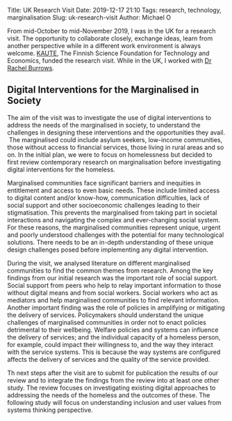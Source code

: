 Title: UK Research Visit
Date: 2019-12-17 21:10
Tags: research, technology, marginalisation
Slug: uk-research-visit
Author: Michael O

From mid-October to mid-November 2019, I was in the UK for a research visit. The opportunity to collaborate closely, exchange ideas, learn from another perspective while in a different work environment is always welcome. [KAUTE](https://kaute.fi), The Finnish Science Foundation for Technology and Economics, funded the research visit. While in the UK, I worked with [Dr Rachel Burrows](https://www.rachelburrows.net).

## Digital Interventions for the Marginalised in Society
 The aim of the visit was to investigate the use of digital interventions to address the needs of the marginalised in society, to understand the challenges in designing these interventions and the opportunities they avail.  The marginalised could include asylum seekers, low-income communities, those without access to financial services, those living in rural areas and so on. In the initial plan, we were to focus on homelessness but decided to first review contemporary research on marginalisation before investigating digital interventions for the homeless. 

Marginalised communities face significant barriers and inequities in entitlement and access to even basic needs. These include limited access to digital content and/or know-how, communication difficulties, lack of social support and other socioeconomic challenges leading to their stigmatisation. This prevents the marginalised from taking part in societal interactions and navigating the complex and ever-changing social system. For these reasons, the marginalised communities represent unique, urgent and poorly understood challenges with the potential for many technological solutions. There needs to be an in-depth understanding of these unique design challenges posed before implementing any digital intervention.

During the visit, we analysed literature on different marginalised communities to find the common themes from research. Among the key findings from our initial research was the important role of social support. Social support from peers who help to relay important information to those without digital means and from social workers. Social workers who act as mediators and help marginalised communities to find relevant information. Another important finding was the role of policies in amplifying or mitigating the delivery of services. Policymakers should understand the unique challenges of marginalised communities in order not to enact policies detrimental to their wellbeing. Welfare policies and systems can influence the delivery of services; and the individual capacity of a homeless person, for example, could impact their willingness to, and the way they interact with the service systems. This is because the way systems are configured affects the delivery of services and the quality of the service provided.

Th next steps after the visit are to submit for publication the results of our review and to integrate the findings from the review into at least one other study. The review focuses on investigating existing digital approaches to addressing the needs of the homeless and the outcomes of these. The following study will focus on understanding inclusion and user values from systems thinking perspective.